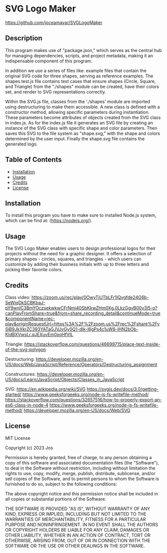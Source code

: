 # SVG Logo Maker 

https://github.com/joceamayar/SVGLogoMaker

## Description


This program makes use of "package.json," which serves as the central hub for managing dependencies, scripts, and project metadata, making it an indispensable component of this program.

In addition we use a series of files like: example files that contain the original SVG code for three shapes, serving as reference examples. The shapes.test.js file contains test cases that ensure shapes (Circle, Square, and Triangle) from the "./shapes" module can be created, have their colors set, and render to SVG representations correctly. 

Within the SVG.js file, classes from the './shapes' module are imported using destructuring to make them accessible. A new class is defined with a constructor method, allowing specific parameters during instantiation. These parameters become attributes of objects created from the SVG class in index.js. As for the index.js file it generates an SVG file by creating an instance of the SVG class with specific shape and color parameters. Then saves this SVG to the file system as "shape.svg," with the shape and colors determined by the user input. Finally the shape.svg file contains the generated logo.


## Table of Contents 

- [Installation](#installation)
- [Usage](#usage)
- [Credits](#credits)
- [License](#license)

## Installation

To install this program you have to make sure to installed  Node.js system, which can be find at: (https://nodejs.org/).



## Usage

The SVG Logo Maker enables users to design professional logos for their projects without the need for a graphic designer. It offers a selection of primary shapes - circles, squares, and triangles - which users can customize by adding their business initials with up to three letters and picking their favorite colors.




## Credits

Class video: https://zoom.us/rec/play/0OwyTjUTbLFr1IQvgfde24G6b-SeWiqDkSCBKbaJ-pY9wnIC3BmYOczsekwkwCFrNmi40SbKkwZHm0Xg.0LkzGgvB00v3l5-o?canPlayFromShare=true&from=share_recording_detail&continueMode=true&componentName=rec-play&originRequestUrl=https%3A%2F%2Fzoom.us%2Frec%2Fshare%2FySiB9JkXkrZC393YATaGJVJvGy0Q1-dIk-l6gPs4c1uW8-lHN2bOb-KIdBXVwsLr.qJEXuvEm0xoHfVIL

Triangle: https://stackoverflow.com/questions/46699715/place-text-inside-of-the-svg-polygon
          
Destructuring: https://developer.mozilla.org/en-US/docs/Web/JavaScript/Reference/Operators/Destructuring_assignment

Constructures: https://developer.mozilla.org/en-US/docs/Learn/JavaScript/Objects/Classes_in_JavaScript

SVG: https://en.wikipedia.org/wiki/SVG
    https://svgjs.dev/docs/3.0/getting-started/
    https://www.geeksforgeeks.org/node-js-fs-writefile-method/
    https://stackoverflow.com/questions/32657516/how-to-properly-export-an-es6-class-in-node-4
    https://www.geeksforgeeks.org/node-js-fs-writefile-method/
    https://developer.mozilla.org/en-US/docs/Web/SVG


## License

MIT License

Copyright (c) 2023 Jos

Permission is hereby granted, free of charge, to any person obtaining a copy
of this software and associated documentation files (the "Software"), to deal
in the Software without restriction, including without limitation the rights
to use, copy, modify, merge, publish, distribute, sublicense, and/or sell
copies of the Software, and to permit persons to whom the Software is
furnished to do so, subject to the following conditions:

The above copyright notice and this permission notice shall be included in all
copies or substantial portions of the Software.

THE SOFTWARE IS PROVIDED "AS IS", WITHOUT WARRANTY OF ANY KIND, EXPRESS OR
IMPLIED, INCLUDING BUT NOT LIMITED TO THE WARRANTIES OF MERCHANTABILITY,
FITNESS FOR A PARTICULAR PURPOSE AND NONINFRINGEMENT. IN NO EVENT SHALL THE
AUTHORS OR COPYRIGHT HOLDERS BE LIABLE FOR ANY CLAIM, DAMAGES OR OTHER
LIABILITY, WHETHER IN AN ACTION OF CONTRACT, TORT OR OTHERWISE, ARISING FROM,
OUT OF OR IN CONNECTION WITH THE SOFTWARE OR THE USE OR OTHER DEALINGS IN THE
SOFTWARE.
